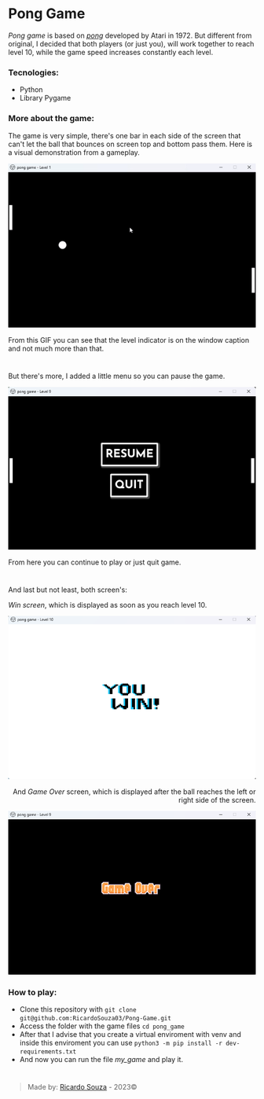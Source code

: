 # Pong Game

*Pong game* is based on [*pong*](https://pt.wikipedia.org/wiki/Pong) developed by Atari in 1972.
But different from original, I decided that both players (or just you), will work together to reach level 10, while the game speed increases constantly each level.

### Tecnologies:

- Python
- Library Pygame

### More about the game:

The game is very simple, there's one bar in each side of the screen that can't let the ball that bounces on screen top and bottom pass them. Here is a visual demonstration from a gameplay.

<p align='center'>
  <img src='assets/pong_game_gif.gif' />
</p>

From this GIF you can see that the level indicator is on the window caption and not much more than that.
#
But there's more, I added a little menu so you can pause the game.

<p align='center'>
  <img src='assets/Menu_image.png' />
</p>

From here you can continue to play or just quit game.
#
And last but not least, both screen's: <br/>

*Win screen*, which is displayed as soon as you reach level 10.
<p align='left'>
  <img src='assets/Won_image.png' />
</p>
<p align='right'>And <i>Game Over</i> screen, which is displayed after the ball reaches the left or right side of the screen.</p>
<p align='right'>
  <img src='assets/Lost_image.png' />
</p>

### How to play:

* Clone this repository with ```git clone git@github.com:RicardoSouza03/Pong-Game.git```
* Access the folder with the game files ```cd pong_game```
* After that I advise that you create a virtual enviroment with venv and inside this enviroment you can use ```python3 -m pip install -r dev-requirements.txt```
* And now you can run the file *my_game* and play it.

#
> Made by: [Ricardo Souza](https://github.com/RicardoSouza03) - 2023©
